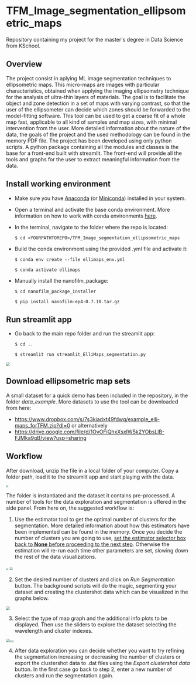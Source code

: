 # TFM_Image_segmentation_ellipsometric_maps

Repository containing my project for the master's degree in Data Science from KSchool. 

## Overview

The project consist in aplying ML image segmentation techniques to ellipsometric maps. This micro-maps are images with particular characteristics, obtained when applying the imaging ellipsometry technique for the analysis of ultra-thin layers of materials. The goal is to facilitate the object and zone detection in a set of maps with varying contrast, so that the user of the ellipsometer can decide which zones should be forwarded to the model-fitting software. This tool can be used to get a coarse fit of a whole map fast, applicable to all kind of samples and map sizes, with minimal intervention from the user.
More detailed information about the nature of the data, the goals of the project and the used methodology can be found in the memory PDF file. 
The project has been developed using only python scripts. A python package containing all the modules and classes is the base for a front-end built with streamlit. The front-end will provide all the tools and graphs for the user to extract meaningful information from the data. 

## Install working environment

- Make sure you have [Anaconda](https://www.anaconda.com/products/individual) (or [Miniconda](https://docs.conda.io/en/latest/miniconda.html)) installed in your system. 

- Open a terminal and activate the base conda environment. More information on how to work with conda environments [here](https://carpentries-incubator.github.io/introduction-to-conda-for-data-scientists/aio/index.html).

- In the terminal, navigate to the folder where the repo is located:

  `$ cd <YOURPATHTOREPO>/TFM_Image_segmentation_ellipsometric_maps`

- Build the conda environment using the provided .yml file and activate it:

  `$ conda env create --file ellimaps_env.yml`

  `$ conda activate ellimaps`

- Manually install the nanofilm_package:

  `$ cd nanofilm_package_installer`

  `$ pip install nanofilm-ep4-0.7.10.tar.gz`

## Run streamlit app

- Go back to the main repo folder and run the streamlit app:

  `$ cd ..`

  `$ streamlit run streamlit_ElliMaps_segmentation.py`



<img src="https://drive.google.com/uc?export=view&id=1bRoh65NIkkSG1NidMy2r-X3D04rn5Yqn" style="zoom: 60%;"/>


## Download ellipsometric map sets 

A small dataset for a quick demo has been included in the repository, in the folder *data_example*. 
More datasets to use the tool can be downloaded from here:

- https://www.dropbox.com/s/7s3kiadxt49fdwq/example_elli-maps_forTFM.zip?dl=0 or alternatively
- https://drive.google.com/file/d/1OvOFiQhxXsxIW5k2YObsLlB-FJMka9qB/view?usp=sharing

## Workflow

After download,  unzip the file in a local folder of your computer. Copy a folder path, load it to the streamlit app and start playing with the data.



<img src="https://drive.google.com/uc?export=view&id=141VeHChZ-SGohv2sHiouNANmNaTK0_1V" style="zoom: 40%;"/>



The folder is instantiated and the dataset it contains pre-processed. A number of tools for the data exploration and segmentation is offered in the side panel. From here on, the suggested workflow is:

1. Use the estimator tool to get the optimal number of clusters for the segmentation. More detailed information about how this estimators have been implemented can be found in the memory. Once you decide the number of clusters you are going to use, <u>set the estimator selector box back to **None** before proceeding to the next step</u>. Otherwise the estimation will re-run each time other parameters are set, slowing down the rest of the data visualizations.

<img src="https://drive.google.com/uc?export=view&id=1ARfjW-_GIwsQAdaJS_Xk3FQyiQHZ2GEQ" style="zoom: 40%;"/> <img src="https://drive.google.com/uc?export=view&id=1RHUP7iFunOC7hhzQXPmPWFRdZ4b1By5-" style="zoom: 50%;"/>

2. Set the desired number of clusters and click on *Run Segmentation* button. The background scripts will do the magic, segmenting your dataset and creating the clustershot data which can be visualized in the graphs below.



<img src="https://drive.google.com/uc?export=view&id=108TxW8LKekzjdTCEBoRNKrdN0YeubROQ" style="zoom: 60%;"/> 



3. Select the type of map graph and the additional info plots to be displayed. Then use the sliders to explore the dataset selecting the wavelength and cluster indexes. 



<img src="https://drive.google.com/uc?export=view&id=1p81kDKi1ueYyNtAQfE35AfmOoG4VZgrP" style="zoom: 60%;"/><img src="https://drive.google.com/uc?export=view&id=1X277AVvtRKhEsg1JglyAPMAlmroQVn95" style="zoom: 40%;"/><img src="https://drive.google.com/uc?export=view&id=1gn67ERqYUevTxua7-eDxrEzX9yjB8tDx" style="zoom: 30%;"/>



4. After data exploration you can decide whether you want to try refining the segmentation increasing or decreasing the number of clusters or export the clustershot data to .dat files using the *Export clustershot data* button. In the first case go back to step 2, enter a new number of clusters and run the segmentation again. 
